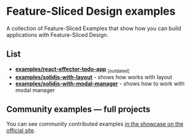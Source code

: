 # Feature-Sliced Design examples

A collection of Feature-Sliced Examples that show how you can build applications with Feature-Sliced Design.

## List

- **[examples/react-effector-todo-app](./todo-app)** <sub>[outdated]</sub>
- **[examples/solidjs-with-layout](./examples/solidjs-with-layout)** - shows how works with layout
- **[examples/solidjs-with-modal-manager](./examples/solidjs-with-modal-manager)** - shows how to work with modal manager

## Community examples — full projects

You can see community contributed examples [in the showcase on the official site](https://feature-sliced.design/examples).
